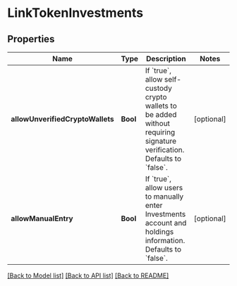 # LinkTokenInvestments

## Properties
Name | Type | Description | Notes
------------ | ------------- | ------------- | -------------
**allowUnverifiedCryptoWallets** | **Bool** | If &#x60;true&#x60;, allow self-custody crypto wallets to be added without requiring signature verification. Defaults to &#x60;false&#x60;. | [optional] 
**allowManualEntry** | **Bool** | If &#x60;true&#x60;, allow users to manually enter Investments account and holdings information. Defaults to &#x60;false&#x60;. | [optional] 

[[Back to Model list]](../README.md#documentation-for-models) [[Back to API list]](../README.md#documentation-for-api-endpoints) [[Back to README]](../README.md)


